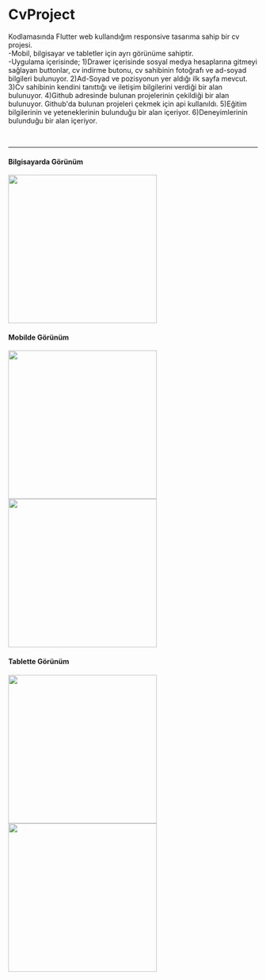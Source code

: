 # CvProject

Kodlamasında Flutter web kullandığım responsive tasarıma sahip bir cv projesi.
<br>
-Mobil, bilgisayar ve tabletler için ayrı görünüme sahiptir.
<br>
-Uygulama içerisinde;
  1)Drawer içerisinde sosyal medya hesaplarına gitmeyi sağlayan buttonlar, cv indirme butonu, cv sahibinin fotoğrafı ve ad-soyad bilgileri bulunuyor.
  2)Ad-Soyad ve pozisyonun yer aldığı ilk sayfa mevcut.
  3)Cv sahibinin kendini tanıttığı ve iletişim bilgilerini verdiği bir alan bulunuyor.
  4)Github adresinde bulunan projelerinin çekildiği bir alan bulunuyor. Github'da bulunan projeleri çekmek için api kullanıldı.
  5)Eğitim bilgilerinin ve yeteneklerinin bulunduğu bir alan içeriyor.
  6)Deneyimlerinin bulunduğu bir alan içeriyor.
  
<br>
<hr>

<h4>Bilgisayarda Görünüm</h4>
<img src="https://user-images.githubusercontent.com/51122010/214248125-c802f738-066d-432f-971c-626f036225aa.png" width="300"/>

<br>

<h4>Mobilde Görünüm</h4>
<img src="https://user-images.githubusercontent.com/51122010/214248308-108f0d17-67fd-4276-ba88-b2e34a0e39a2.png" width="300"/>
<br>
<img src="https://user-images.githubusercontent.com/51122010/214248406-b633b70b-d241-4560-b5c0-f268399f9a8a.png" width="300"/>

<br>

<h4>Tablette Görünüm</h4>
<img src="https://user-images.githubusercontent.com/51122010/214248543-7c39e84c-becb-4b15-abc6-33f37fdc33fc.png" width="300"/>
<br>
<img src="https://user-images.githubusercontent.com/51122010/214248562-ce945569-6172-48b9-9a98-acf7cadf5ab0.png" width="300"/>
